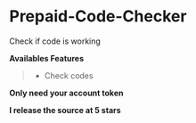 # Prepaid-Code-Checker
Check if code is working




__Availables Features__
> - Check codes

**Only need your account token**


**I release the source at 5 stars**
